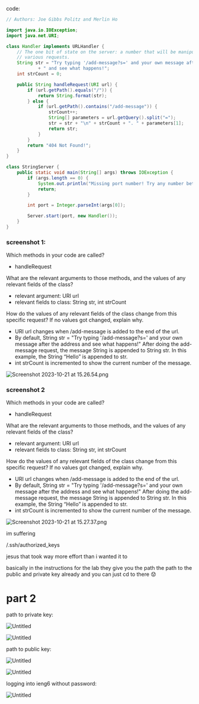 code:

```java
// Authors: Joe Gibbs Politz and Merlin Ho

import java.io.IOException;
import java.net.URI;

class Handler implements URLHandler {
    // The one bit of state on the server: a number that will be manipulated by
    // various requests.
    String str = "Try typing '/add-message?s=' and your own message after the address"
            + " and see what happens!";
    int strCount = 0;

    public String handleRequest(URI url) {
        if (url.getPath().equals("/")) {
            return String.format(str);
        } else {
            if (url.getPath().contains("/add-message")) {
                strCount++;
                String[] parameters = url.getQuery().split("=");
                str = str + "\n" + strCount + ". " + parameters[1];
                return str;
            }
        }
        return "404 Not Found!";
    }
}

class StringServer {
    public static void main(String[] args) throws IOException {
        if (args.length == 0) {
            System.out.println("Missing port number! Try any number between 1024 to 49151");
            return;
        }

        int port = Integer.parseInt(args[0]);

        Server.start(port, new Handler());
    }
}
```

### screenshot 1:

Which methods in your code are called?

- handleRequest

What are the relevant arguments to those methods, and the values of any relevant fields of the class?

- relevant argument: URI url
- relevant fields to class: String str, int strCount

How do the values of any relevant fields of the class change from this specific request? If no values got changed, explain why.

- URI url changes when /add-message is added to the end of the url.
- By default, String str = "Try typing '/add-message?s=' and your own message after the address and see what happens!" After doing the add-message request, the message String is appended to String str. In this example, the String “Hello” is appended to str.
- int strCount is incremented to show the current number of the message.

![Screenshot 2023-10-21 at 15.26.54.png](https://prod-files-secure.s3.us-west-2.amazonaws.com/52907341-036d-4dee-8616-6ffddef6bdad/dacb665a-47f0-47bc-ab10-14fc6b517997/Screenshot_2023-10-21_at_15.26.54.png)

### screenshot 2

Which methods in your code are called?

- handleRequest

What are the relevant arguments to those methods, and the values of any relevant fields of the class?

- relevant argument: URI url
- relevant fields to class: String str, int strCount

How do the values of any relevant fields of the class change from this specific request? If no values got changed, explain why.

- URI url changes when /add-message is added to the end of the url.
- By default, String str = "Try typing '/add-message?s=' and your own message after the address and see what happens!" After doing the add-message request, the message String is appended to String str. In this example, the String “Hello” is appended to str.
- int strCount is incremented to show the current number of the message.

![Screenshot 2023-10-21 at 15.27.37.png](https://prod-files-secure.s3.us-west-2.amazonaws.com/52907341-036d-4dee-8616-6ffddef6bdad/365efacd-cd1a-4d32-b442-de2d017d597e/Screenshot_2023-10-21_at_15.27.37.png)

im suffering

/.ssh/authorized_keys

jesus that took way more effort than i wanted it to

basically in the instructions for the lab they give you the path the path to the public and private key already and you can just cd to there 😟

# part 2

path to private key:

![Untitled](https://prod-files-secure.s3.us-west-2.amazonaws.com/52907341-036d-4dee-8616-6ffddef6bdad/01bb2938-9083-4f54-93db-c2c7e6d71efd/Untitled.png)

![Untitled](https://prod-files-secure.s3.us-west-2.amazonaws.com/52907341-036d-4dee-8616-6ffddef6bdad/0bcc0388-f1e2-4905-b4b8-5d6add51d870/Untitled.png)

path to public key:

![Untitled](https://prod-files-secure.s3.us-west-2.amazonaws.com/52907341-036d-4dee-8616-6ffddef6bdad/0606cb8a-f4a9-47a6-9168-d716ba821aa0/Untitled.png)

![Untitled](https://prod-files-secure.s3.us-west-2.amazonaws.com/52907341-036d-4dee-8616-6ffddef6bdad/fa1f19c1-5c2a-4352-97a6-8bd9d5e86297/Untitled.png)

logging into ieng6 without password:

![Untitled](https://prod-files-secure.s3.us-west-2.amazonaws.com/52907341-036d-4dee-8616-6ffddef6bdad/26da12dd-ec02-4812-97c5-09292c69606e/Untitled.png)
